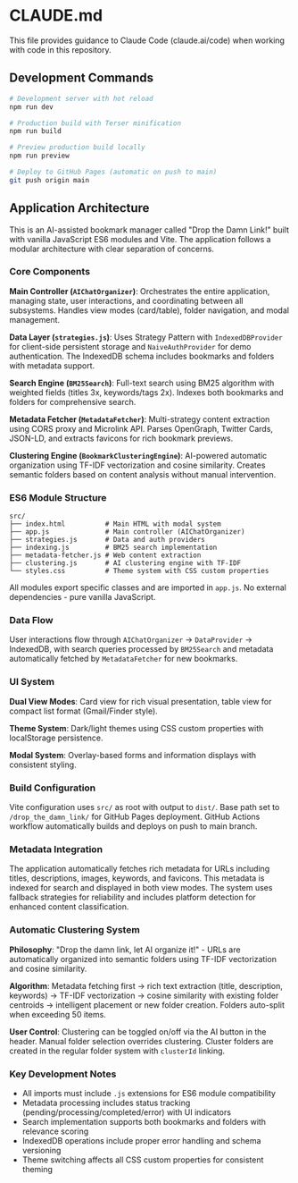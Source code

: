 # CLAUDE.md

This file provides guidance to Claude Code (claude.ai/code) when working with code in this repository.

## Development Commands

```bash
# Development server with hot reload
npm run dev

# Production build with Terser minification
npm run build

# Preview production build locally
npm run preview

# Deploy to GitHub Pages (automatic on push to main)
git push origin main
```

## Application Architecture

This is an AI-assisted bookmark manager called "Drop the Damn Link!" built with vanilla JavaScript ES6 modules and Vite. The application follows a modular architecture with clear separation of concerns.

### Core Components

**Main Controller (`AIChatOrganizer`)**: Orchestrates the entire application, managing state, user interactions, and coordinating between all subsystems. Handles view modes (card/table), folder navigation, and modal management.

**Data Layer (`strategies.js`)**: Uses Strategy Pattern with `IndexedDBProvider` for client-side persistent storage and `NaiveAuthProvider` for demo authentication. The IndexedDB schema includes bookmarks and folders with metadata support.

**Search Engine (`BM25Search`)**: Full-text search using BM25 algorithm with weighted fields (titles 3x, keywords/tags 2x). Indexes both bookmarks and folders for comprehensive search.

**Metadata Fetcher (`MetadataFetcher`)**: Multi-strategy content extraction using CORS proxy and Microlink API. Parses OpenGraph, Twitter Cards, JSON-LD, and extracts favicons for rich bookmark previews.

**Clustering Engine (`BookmarkClusteringEngine`)**: AI-powered automatic organization using TF-IDF vectorization and cosine similarity. Creates semantic folders based on content analysis without manual intervention.

### ES6 Module Structure

```
src/
├── index.html          # Main HTML with modal system
├── app.js              # Main controller (AIChatOrganizer)
├── strategies.js       # Data and auth providers
├── indexing.js         # BM25 search implementation  
├── metadata-fetcher.js # Web content extraction
├── clustering.js       # AI clustering engine with TF-IDF
└── styles.css          # Theme system with CSS custom properties
```

All modules export specific classes and are imported in `app.js`. No external dependencies - pure vanilla JavaScript.

### Data Flow

User interactions flow through `AIChatOrganizer` → `DataProvider` → IndexedDB, with search queries processed by `BM25Search` and metadata automatically fetched by `MetadataFetcher` for new bookmarks.

### UI System

**Dual View Modes**: Card view for rich visual presentation, table view for compact list format (Gmail/Finder style).

**Theme System**: Dark/light themes using CSS custom properties with localStorage persistence.

**Modal System**: Overlay-based forms and information displays with consistent styling.

### Build Configuration

Vite configuration uses `src/` as root with output to `dist/`. Base path set to `/drop_the_damn_link/` for GitHub Pages deployment. GitHub Actions workflow automatically builds and deploys on push to main branch.

### Metadata Integration

The application automatically fetches rich metadata for URLs including titles, descriptions, images, keywords, and favicons. This metadata is indexed for search and displayed in both view modes. The system uses fallback strategies for reliability and includes platform detection for enhanced content classification.

### Automatic Clustering System

**Philosophy**: "Drop the damn link, let AI organize it!" - URLs are automatically organized into semantic folders using TF-IDF vectorization and cosine similarity. 

**Algorithm**: Metadata fetching first → rich text extraction (title, description, keywords) → TF-IDF vectorization → cosine similarity with existing folder centroids → intelligent placement or new folder creation. Folders auto-split when exceeding 50 items.

**User Control**: Clustering can be toggled on/off via the AI button in the header. Manual folder selection overrides clustering. Cluster folders are created in the regular folder system with `clusterId` linking.

### Key Development Notes

- All imports must include `.js` extensions for ES6 module compatibility
- Metadata processing includes status tracking (pending/processing/completed/error) with UI indicators
- Search implementation supports both bookmarks and folders with relevance scoring
- IndexedDB operations include proper error handling and schema versioning
- Theme switching affects all CSS custom properties for consistent theming